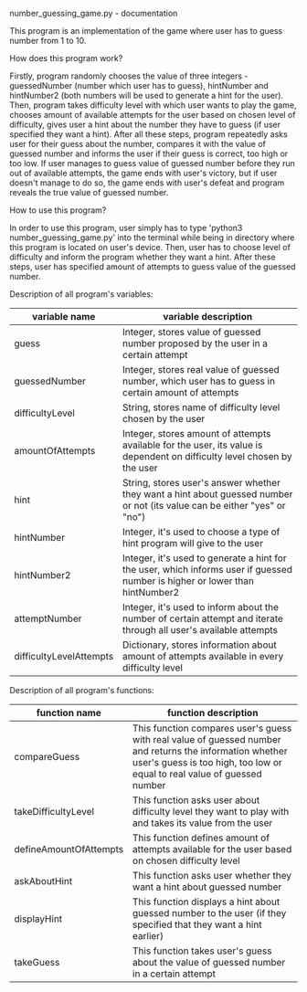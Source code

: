 number_guessing_game.py - documentation

This program is an implementation of the game where user has to guess number from 1 to 10.

How does this program work?

Firstly, program randomly chooses the value of three integers - guessedNumber (number which user has to guess), hintNumber and hintNumber2 (both numbers will be used to generate a hint for the user). Then, program takes difficulty level with which user wants to play the game, chooses amount of available attempts for the user based on chosen level of difficulty, gives user a hint about the number they have to guess (if user specified they want a hint). After all these steps, program repeatedly asks user for their guess about the number, compares it with the value of guessed number and informs the user if their guess is correct, too high or too low. If user manages to guess value of guessed number before they run out of available attempts, the game ends with user's victory, but if user doesn't manage to do so, the game ends with user's defeat and program reveals the true value of guessed number.

How to use this program?

In order to use this program, user simply has to type 'python3 number_guessing_game.py' into the terminal while being in directory where this program is located on user's device. Then, user has to choose level of difficulty and inform the program whether they want a hint. After these steps, user has specified amount of attempts to guess value of the guessed number.

Description of all program's variables:

| variable name | variable description |
| ------------- | -------------------- |
| guess | Integer, stores value of guessed number proposed by the user in a certain attempt |
| guessedNumber | Integer, stores real value of guessed number, which user has to guess in certain amount of attempts |
| difficultyLevel | String, stores name of difficulty level chosen by the user |
| amountOfAttempts | Integer, stores amount of attempts available for the user, its value is dependent on difficulty level chosen by the user |
| hint | String, stores user's answer whether they want a hint about guessed number or not (its value can be either "yes" or "no") |
| hintNumber | Integer, it's used to choose a type of hint program will give to the user |
| hintNumber2 | Integer, it's used to generate a hint for the user, which informs user if guessed number is higher or lower than hintNumber2 |
| attemptNumber | Integer, it's used to inform about the number of certain attempt and iterate through all user's available attempts |
| difficultyLevelAttempts | Dictionary, stores information about amount of attempts available in every difficulty level |

Description of all program's functions:

| function name | function description |
| ------------- | -------------------- |
| compareGuess | This function compares user's guess with real value of guessed number and returns the information whether user's guess is too high, too low or equal to real value of guessed number |
| takeDifficultyLevel | This function asks user about difficulty level they want to play with and takes its value from the user |
| defineAmountOfAttempts | This function defines amount of attempts available for the user based on chosen difficulty level |
| askAboutHint | This function asks user whether they want a hint about guessed number |
| displayHint | This function displays a hint about guessed number to the user (if they specified that they want a hint earlier) |
| takeGuess | This function takes user's guess about the value of guessed number in a certain attempt |